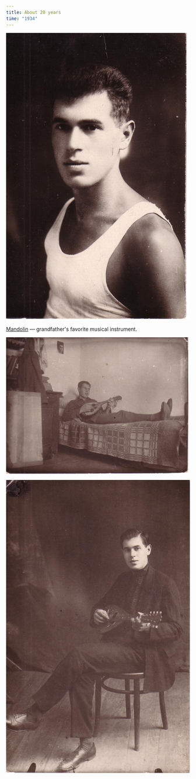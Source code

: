 ```yaml
---
title: About 20 years
time: "1934"
---
```

![](/files/judka/photo/ded/photo0003.jpg)

[Mandolin](https://en.wikipedia.org/wiki/Mandolin) —
grandfather's favorite musical instrument.

![mandolin](/files/judka/photo/ded/photo0010.jpg)

![mandolin](/files/judka/photo/ded/photo0011.jpg)
